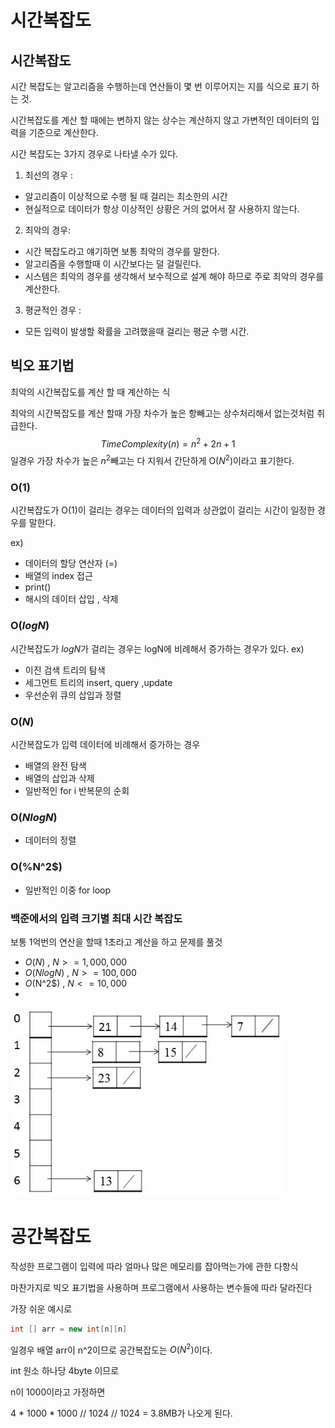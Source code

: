 # 시간복잡도

## 시간복잡도

시간 복잡도는 알고리즘을 수행하는데 연산들이 몇 번 이루어지는 지를 식으로 표기 하는 것.

시간복잡도를 계산 할 때에는 변하지 않는 상수는 계산하지 않고 가변적인 데이터의 입력을 기준으로 계산한다.

시간 복잡도는 3가지 경우로 나타낼 수가 있다.
1. 최선의 경우 : 
- 알고리즘이 이상적으로 수행 될 때 걸리는 최소한의 시간 
- 현실적으로 데이터가 항상 이상적인 상황은 거의 없어서 잘 사용하지 않는다.
2. 최악의 경우:
- 시간 복잡도라고 얘기하면 보통 최악의 경우를 말한다.
- 알고리즘을 수행할때 이 시간보다는 덜 걸릴린다.
- 시스템은 최악의 경우를 생각해서 보수적으로 설계 해야 하므로 주로 최악의 경우를 계산한다.
3. 평균적인 경우 :
- 모든 입력이 발생할 확률을 고려했을때 걸리는 평균 수행 시간.

## 빅오 표기법

최악의 시간복잡도를 계산 할 때 계산하는 식

최악의 시간복잡도를 계산 할때 가장 차수가 높은 항빼고는 상수처리해서 없는것처럼 취급한다.
$$
TimeComplexity(n) = n^2+2n+1
$$
일경우 가장 차수가 높은 $n^2$빼고는 다 지워서 간단하게 O($N^2$)이라고 표기한다.
### O(1)

시간복잡도가 O(1)이 걸리는 경우는 데이터의 입력과 상관없이 걸리는 시간이 일정한 경우를 말한다.

ex) 
- 데이터의 할당 연산자 (=)
- 배열의 index 접근
- print()
- 해시의 데이터 삽입 , 삭제

### O($logN$)
시간복잡도가 $logN$가 걸리는 경우는 logN에 비례해서 증가하는 경우가 있다.
ex)
- 이진 검색 트리의 탐색
- 세그먼트 트리의 insert, query ,update
- 우선순위 큐의 삽입과 정렬

### O($N$)

시간복잡도가 입력 데이터에 비례해서 증가하는 경우 

- 배열의 완전 탐색
- 배열의 삽입과 삭제
- 일반적인 for i 반복문의 순회

### O($NlogN$)
- 데이터의 정렬

### O(%N^2$)
- 일반적인 이중 for loop

### 백준에서의 입력 크기별 최대 시간 복잡도
보통 1억번의 연산을 할때 1초라고 계산을 하고 문제를 풀것
- $O(N)$ , $N>=1,000,000$
- $O(NlogN)$ , $N>=100,000$
- $O($N^2$) , $N<=10,000$
- 

![img.png](img.png)

# 공간복잡도

작성한 프로그램이 입력에 따라 얼마나 많은 메모리를 잡아먹는가에 관한 다항식

마찬가지로 빅오 표기법을 사용하며 프로그램에서 사용하는 변수들에 따라 달라진다

가장 쉬운 예시로 
```java
int [] arr = new int[n][n]
```
일경우 배열 arr이 n^2이므로 공간복잡도는 $O(N^2)$이다.

int 원소 하나당 4byte 이므로

n이 1000이라고 가정하면

4 * 1000 * 1000 // 1024 // 1024 = 3.8MB가 나오게 된다.
